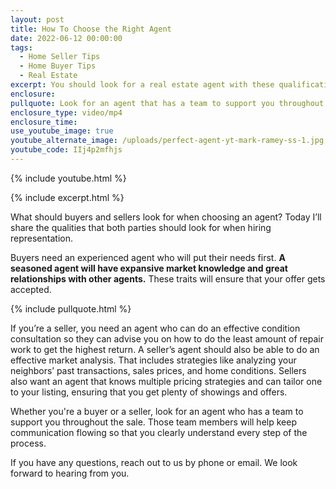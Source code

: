 ```yaml
---
layout: post
title: How To Choose the Right Agent
date: 2022-06-12 00:00:00
tags:
  - Home Seller Tips
  - Home Buyer Tips
  - Real Estate
excerpt: You should look for a real estate agent with these qualifications.
enclosure:
pullquote: Look for an agent that has a team to support you throughout the transaction.
enclosure_type: video/mp4
enclosure_time:
use_youtube_image: true
youtube_alternate_image: /uploads/perfect-agent-yt-mark-ramey-ss-1.jpg
youtube_code: IIj4p2mfhjs
---
```

{% include youtube.html %}

{% include excerpt.html %}

What should buyers and sellers look for when choosing an agent? Today I’ll share the qualities that both parties should look for when hiring representation.

Buyers need an experienced agent who will put their needs first. **A seasoned agent will have expansive market knowledge and great relationships with other agents.** These traits will ensure that your offer gets accepted.

{% include pullquote.html %}

If you’re a seller, you need an agent who can do an effective condition consultation so they can advise you on how to do the least amount of repair work to get the highest return. A seller’s agent should also be able to do an effective market analysis. That includes strategies like analyzing your neighbors’ past transactions, sales prices, and home conditions. Sellers also want an agent that knows multiple pricing strategies and can tailor one to your listing, ensuring that you get plenty of showings and offers.&nbsp;

Whether you're a buyer or a seller, look for an agent who has a team to support you throughout the sale. Those team members will help keep communication flowing so that you clearly understand every step of the process.&nbsp;

If you have any questions, reach out to us by phone or email. We look forward to hearing from you.
